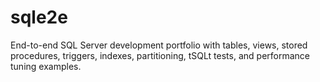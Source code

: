 # sqle2e
End-to-end SQL Server development portfolio with tables, views, stored procedures, triggers, indexes, partitioning, tSQLt tests, and performance tuning examples.
